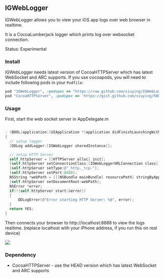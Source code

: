 ## IGWebLogger

IGWebLogger allows you to view your iOS app logs over web browser in realtime.

It is a CocoaLumberjack logger which prints log over websocket connection.

Status: Experimental

### Install

IGWebLogger needs latest version of CocoaHTTPServer which has latest WebSocket and ARC supports. If you
use cocoapods, you will need to include following pods in your ```Podfile```:

```ruby
pod "IGWebLogger", :podspec => "https://raw.github.com/siuying/IGWebLogger/master/IGWebLogger.podspec"
pod "CocoaHTTPServer", :podspec => 'https://gist.github.com/siuying/5080491/raw/a06f5559ee7bc9a6128c1135cfbd2f62d9aded00/CocoaHTTPServer.podspec'
```

### Usage

First, start the web socket server in AppDelegate.m

```objective-c

- (BOOL)application:(UIApplication *)application didFinishLaunchingWithOptions:(NSDictionary *)launchOptions
{
  // setup logger
  [DDLog addLogger:[IGWebLogger sharedInstance]];

  // setup HTTP Server
  self.httpServer = [[HTTPServer alloc] init];
  [self.httpServer setConnectionClass:[IGWebLoggerURLConnection class]];
  [self.httpServer setType:@"_http._tcp."];
  [self.httpServer setPort:8888];
  NSString *webPath = [[[NSBundle mainBundle] resourcePath] stringByAppendingPathComponent:@"Web"];
  [self.httpServer setDocumentRoot:webPath];
  NSError *error;
  if(![self.httpServer start:&error])
  {
      DDLogError(@"Error starting HTTP Server: %@", error);
  }
  return YES;
}
```

Then connects your browser to http://localhost:8888 to view the logs realtime. (replace localhost with your iPhone address, if you run this on real device)

![](https://raw.github.com/siuying/IGWebLogger/master/screen.png)

### Dependency

-  CocoaHTTPServer - use the HEAD version which has latest WebSocket and ARC supports
